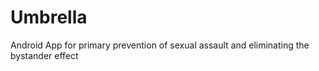 # Umbrella
Android App for primary prevention of sexual assault and eliminating the bystander effect
